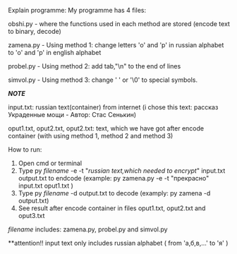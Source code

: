 Explain programme: 
My programme has 4 files:

obshi.py - where the functions used in each method are stored (encode text to binary, decode) 

zamena.py - Using method 1: change letters 'o' and 'p' in russian alphabet to 'o' and 'p' in english alphabet

probel.py - Using method 2: add tab,"\n" to the end of lines

simvol.py - Using method 3: change ' ' or '\0' to special symbols.


***NOTE***

input.txt: russian text(container) from internet (i chose this text: рассказ Украденные мощи - Автор: Стас Сенькин)

oput1.txt, oput2.txt, oput2.txt: text, which we have got after encode container (with using method 1, method 2 and method 3)


How to run:

1. Open cmd or terminal
2. Type py *filename* -e -t "*russian text,which needed to encrypt*" input.txt output.txt  to endcode
(example: py zamena.py -e -t "прекрасно" input.txt oput1.txt )
3. Type py *filename* -d output.txt to decode
(examply: py zamena -d output.txt)
4. See result after encode container in files oput1.txt, oput2.txt and oput3.txt

*filename* includes: zamena.py, probel.py and simvol.py

**attention!! input text only includes russian alphabet ( from 'а,б,в,...' to 'я' ) 
